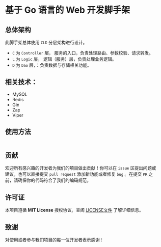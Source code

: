 # 基于 Go 语言的 Web 开发脚手架

## 总体架构
此脚手架总体使用 `CLD` 分层架构进行设计。
- `C` 为 `Controller` 层， 服务的入口，负责处理路由、参数校验、请求转发。
- `L` 为 `Logic` 层， 逻辑（服务）层，负责处理业务逻辑。
- `D` 为 `Dao` 层，：负责数据与存储相关功能。

## 相关技术：
- MySQL
- Redis
- Gin
- Zap
- Viper

## 使用方法
```bash

```
## 贡献
欢迎所有感兴趣的开发者为我们的项目做出贡献！你可以在 `issue` 区提出问题或建议，也可以直接提交 `pull request` 添加新功能或者修复 `bug` 。在提交 `PR` 之前，请确保你的代码符合了我们的编码规范。

## 许可证
本项目遵循 **MIT License** 授权协议，查阅 [LICENSE文件](https://docs.github.com/en/repositories/managing-your-repositorys-settings-and-features/customizing-your-repository/licensing-a-repository) 了解详细信息。
## 致谢
对使用或者参与我们项目的每一位开发者表示感谢！

